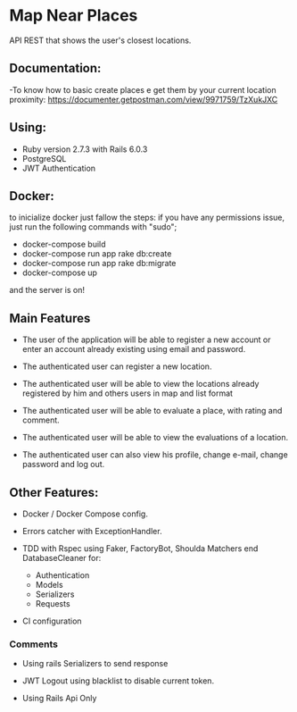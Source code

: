 # Map Near Places

API REST that shows the user's closest locations.

## Documentation:

-To know how to basic create places e get them by your current location proximity: https://documenter.getpostman.com/view/9971759/TzXukJXC

## Using:

- Ruby version 2.7.3 with Rails 6.0.3
- PostgreSQL
- JWT Authentication

## Docker:
to inicialize docker just fallow the steps:
if you have any permissions issue, just run the following commands with "sudo";

- docker-compose build 
- docker-compose run app rake db:create
- docker-compose run app rake db:migrate
- docker-compose up

and the server is on!

## Main Features

- The user of the application will be able to register a new account or enter an account already existing using email and password.

- The authenticated user can register a new location.

- The authenticated user will be able to view the locations already registered by him and others users in map and list format

- The authenticated user will be able to evaluate a place, with rating and comment.

- The authenticated user will be able to view the evaluations of a location.

- The authenticated user can also view his profile, change e-mail, change password and log out.

## Other Features:

- Docker / Docker Compose config.

- Errors catcher with ExceptionHandler.

- TDD with Rspec using Faker, FactoryBot, Shoulda Matchers end DatabaseCleaner for:
    - Authentication
    - Models
    - Serializers
    - Requests

- CI configuration
### Comments

- Using rails Serializers to send response

- JWT Logout using blacklist to disable current token.

- Using Rails Api Only
